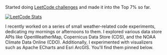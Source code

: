 Started doing [LeetCode challenges](https://leetcode.com/u/esoltys/) and made it into the Top 7% so far.

[![LeetCode Stats](https://leetcard.jacoblin.cool/esoltys?theme=light&font=Noto%20Sans&ext=heatmap)](https://leetcode.com/u/esoltys/)

I recently worked on a series of small weather-related code experiments, dedicating my mornings or afternoons to them. I explored various data store APIs like OpenWeatherMap, Copernicus Data Store (CDS), and the NOAA Climate Data Online (CDO). Additionally, I experimented with visualizers such as Apache ECharts and Esri ArcGIS. You'll find them pinned below.
